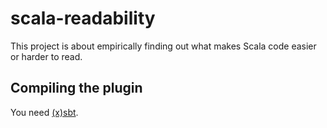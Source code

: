 scala-readability
=================

This project is about empirically finding out what makes Scala code easier or
harder to read.

Compiling the plugin
--------------------

You need [(x)sbt](https://github.com/harrah/xsbt).
